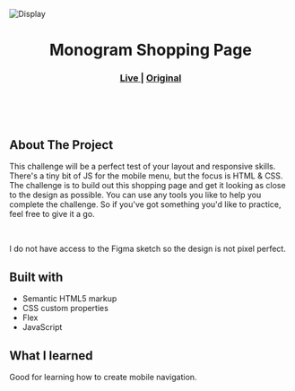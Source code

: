 ![Display](https://user-images.githubusercontent.com/77338263/208092204-2a524424-345e-480c-a9a5-f81dc3b79a94.png)


<h1 align="center">Monogram Shopping Page</h1>

<div align="center">
  <h3>
    <a href="https://consoleshop.github.io/" color="white">
      Live
    </a>
   <span> | </span>
    <a href="https://monogramcc.com/shop/#next">
      Original
    </a>
  </h3>
</div>
<br>
<br>
<br>

## About The Project
This challenge will be a perfect test of your layout and responsive skills. There's a tiny bit of JS for the mobile menu, but the focus is HTML & CSS.
The challenge is to build out this shopping page and get it looking as close to the design as possible.
You can use any tools you like to help you complete the challenge. So if you've got something you'd like to practice, feel free to give it a go.

<br> <p>I do not have access to the Figma sketch so the design is not pixel perfect.</p>




## Built with 

- Semantic HTML5 markup
- CSS custom properties
- Flex
- JavaScript

## What I learned
Good for learning how to create mobile navigation.



